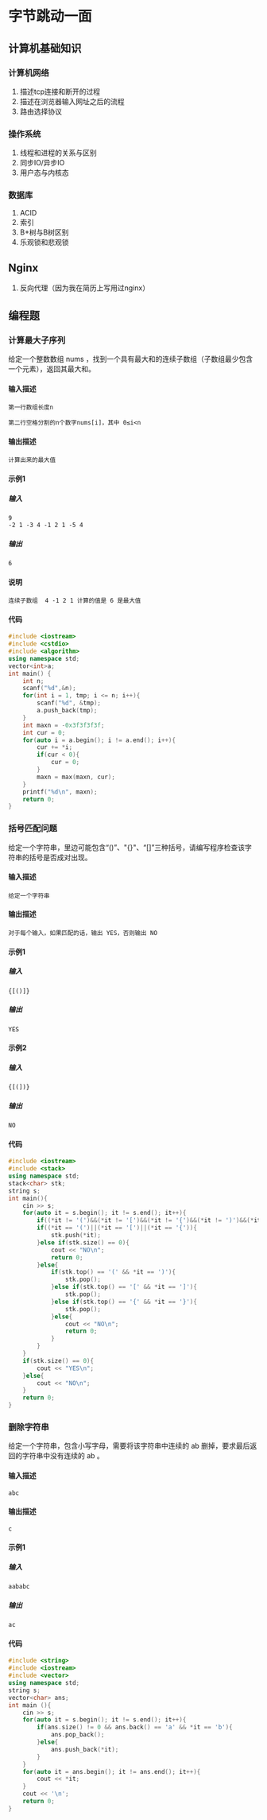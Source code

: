 # 字节跳动一面

## 计算机基础知识

### 计算机网络

1. 描述tcp连接和断开的过程
2. 描述在浏览器输入网址之后的流程
3. 路由选择协议

### 操作系统

1. 线程和进程的关系与区别
2. 同步IO/异步IO
3. 用户态与内核态

### 数据库

1. ACID
2. 索引
3. B+树与B树区别
4. 乐观锁和悲观锁

## Nginx

1. 反向代理（因为我在简历上写用过nginx）

## 编程题

### 计算最大子序列

  给定一个整数数组 nums ，找到一个具有最大和的连续子数组（子数组最少包含一个元素），返回其最大和。  

#### 输入描述

```
第一行数组长度n

第二行空格分割的n个数字nums[i]，其中 0≤i<n
```

#### 输出描述

```
计算出来的最大值
```

#### 示例1

##### 输入

```
9
-2 1 -3 4 -1 2 1 -5 4
```

##### 输出

```
6
```

#### 说明

```
连续子数组  4 -1 2 1 计算的值是 6 是最大值
```

#### 代码

``` cpp
#include <iostream>
#include <cstdio>
#include <algorithm>
using namespace std;
vector<int>a;
int main() {
    int n;
    scanf("%d",&n);
    for(int i = 1, tmp; i <= n; i++){
        scanf("%d", &tmp);
        a.push_back(tmp);
    }
    int maxn = -0x3f3f3f3f;
    int cur = 0;
    for(auto i = a.begin(); i != a.end(); i++){
        cur += *i;
        if(cur < 0){
            cur = 0;
        }
        maxn = max(maxn, cur);
    }
    printf("%d\n", maxn);
    return 0;
}
```

### 括号匹配问题

  给定一个字符串，里边可能包含“()”、"{}"、“[]”三种括号，请编写程序检查该字符串的括号是否成对出现。 

#### 输入描述

```
给定一个字符串
```

#### 输出描述

```
对于每个输入，如果匹配的话，输出 YES，否则输出 NO
```

#### 示例1

##### 输入

```
{[()]}
```

##### 输出

```
YES
```

#### 示例2

##### 输入

```
{[(])}
```

##### 输出

```
NO
```

#### 代码

```cpp
#include <iostream>
#include <stack>
using namespace std;
stack<char> stk;
string s;
int main(){
    cin >> s;
    for(auto it = s.begin(); it != s.end(); it++){
        if((*it != '(')&&(*it != '[')&&(*it != '{')&&(*it != ')')&&(*it != ']')&&(*it != '}')) continue;
        if((*it == '(')||(*it == '[')||(*it == '{')){
            stk.push(*it);
        }else if(stk.size() == 0){
            cout << "NO\n";
            return 0;
        }else{
            if(stk.top() == '(' && *it == ')'){
                stk.pop();
            }else if(stk.top() == '[' && *it == ']'){
                stk.pop();
            }else if(stk.top() == '{' && *it == '}'){
                stk.pop();
            }else{
                cout << "NO\n";
                return 0;
            }
        }
    }
    if(stk.size() == 0){
        cout << "YES\n";
    }else{
        cout << "NO\n";
    }
    return 0;
}
```

### 删除字符串

  给定一个字符串，包含小写字母，需要将该字符串中连续的 ab 删掉，要求最后返回的字符串中没有连续的 ab 。  

#### 输入描述

```
abc
```

#### 输出描述

```
c
```

#### 示例1

##### 输入

```
aababc
```

##### 输出

```
ac
```

#### 代码

```cpp
#include <string>
#include <iostream>
#include <vector>
using namespace std;
string s;
vector<char> ans;
int main (){
    cin >> s;
    for(auto it = s.begin(); it != s.end(); it++){
        if(ans.size() != 0 && ans.back() == 'a' && *it == 'b'){
            ans.pop_back();
        }else{
            ans.push_back(*it);
        }
    }
    for(auto it = ans.begin(); it != ans.end(); it++){
        cout << *it;
    }
    cout << '\n';
    return 0;
}
```


